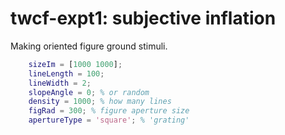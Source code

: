 <h1>twcf-expt1: subjective inflation</h1>

<p>Making oriented figure ground stimuli.</p>
 
```matlab 
    sizeIm = [1000 1000]; 
    lineLength = 100; 
    lineWidth = 2; 
    slopeAngle = 0; % or random 
    density = 1000; % how many lines 
    figRad = 300; % figure aperture size
    apertureType = 'square'; % 'grating'
```